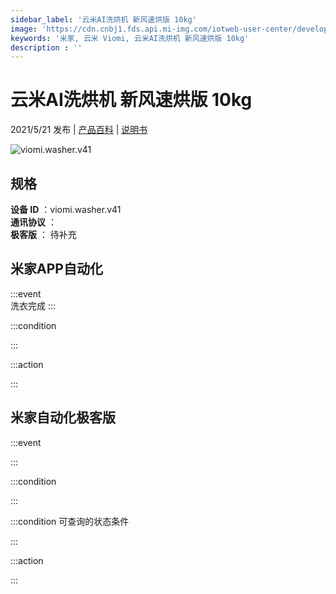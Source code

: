 ```yaml
---
sidebar_label: '云米AI洗烘机 新风速烘版 10kg'
image: 'https://cdn.cnbj1.fds.api.mi-img.com/iotweb-user-center/developer_1679047842760wxk1TS64.png?GalaxyAccessKeyId=AKVGLQWBOVIRQ3XLEW&Expires=9223372036854775807&Signature=r8S6lJQTNtUw5hHR7ocwkXSPo1g='
keywords: '米家, 云米 Viomi, 云米AI洗烘机 新风速烘版 10kg'
description : ''
---
```

# 云米AI洗烘机 新风速烘版 10kg

2021/5/21 发布 | [产品百科](https://home.mi.com/webapp/content/baike/product/index.html?model=viomi.washer.v41/) | [说明书](https://home.mi.com/views/introduction.html?model=viomi.washer.v41&region=cn)

![viomi.washer.v41](https://cdn.cnbj1.fds.api.mi-img.com/iotweb-user-center/developer_1679047842760wxk1TS64.png?GalaxyAccessKeyId=AKVGLQWBOVIRQ3XLEW&Expires=9223372036854775807&Signature=r8S6lJQTNtUw5hHR7ocwkXSPo1g=)

## 规格  
> 
**设备 ID** ：viomi.washer.v41  
**通讯协议** ：  
**极客版**  ： 待补充 


## 米家APP自动化  

:::event  
洗衣完成
:::

:::condition  

:::

:::action   

:::

## 米家自动化极客版  

:::event  

:::

:::condition  

:::

:::condition 可查询的状态条件  

:::

:::action  

:::

        
